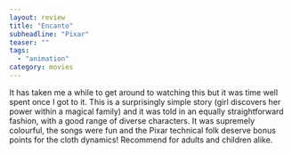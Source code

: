 ```yaml
---
layout: review
title: "Encanto"
subheadline: "Pixar"
teaser: ""
tags:
  - "animation"
category: movies
---
```


It has taken me a while to get around to watching this but it was time well spent once I got to
it. This is a surprisingly simple story (girl discovers her power within a magical family) and 
it was told in an equally straightforward fashion, with a good range of diverse characters. 
It was supremely colourful, the songs were fun
and the Pixar technical folk deserve bonus points for the cloth dynamics! Recommend
for adults and children alike.